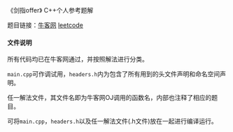 《剑指offer》 C++个人参考题解

题目链接：[牛客网](https://www.nowcoder.com/ta/coding-interviews) [leetcode](https://leetcode-cn.com/problemset/lcof/)

#### 文件说明

所有代码均已在牛客网通过，并按照解法进行分类。

`main.cpp`可作调试用，`headers.h`内为包含了所有用到的头文件声明和命名空间声明。

任一解法文件，其文件名即为牛客网OJ调用的函数名，内部也注释了相应的题目。

可将`main.cpp`，`headers.h`以及任一解法文件(.h文件)放在一起进行编译运行。